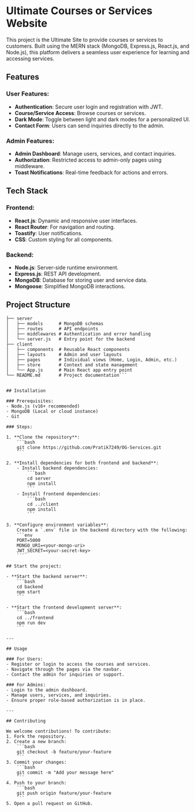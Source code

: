 # Ultimate Courses or Services Website

This project is the Ultimate Site to provide courses or services to customers. Built using the MERN stack (MongoDB, Express.js, React.js, and Node.js), this platform delivers a seamless user experience for learning and accessing services.

## Features

### User Features:
- **Authentication**: Secure user login and registration with JWT.
- **Course/Service Access**: Browse courses or services.
- **Dark Mode**: Toggle between light and dark modes for a personalized UI.
- **Contact Form**: Users can send inquiries directly to the admin.

### Admin Features:
- **Admin Dashboard**: Manage users, services, and contact inquiries.
- **Authorization**: Restricted access to admin-only pages using middleware.
- **Toast Notifications**: Real-time feedback for actions and errors.

## Tech Stack

### Frontend:
- **React.js**: Dynamic and responsive user interfaces.
- **React Router**: For navigation and routing.
- **Toastify**: User notifications.
- **CSS**: Custom styling for all components.

### Backend:
- **Node.js**: Server-side runtime environment.
- **Express.js**: REST API development.
- **MongoDB**: Database for storing user and service data.
- **Mongoose**: Simplified MongoDB interactions.

## Project Structure

```project-directory
├── server
│   ├── models      # MongoDB schemas
│   ├── routes      # API endpoints
│   ├── middlewares # Authentication and error handling
│   └── server.js   # Entry point for the backend
├── client
│   ├── components  # Reusable React components
│   ├── layouts     # Admin and user layouts
│   ├── pages       # Individual views (Home, Login, Admin, etc.)
│   ├── store       # Context and state management
│   └── App.js      # Main React app entry point
└── README.md       # Project documentation```


## Installation

### Prerequisites:
- Node.js (v16+ recommended)
- MongoDB (Local or cloud instance)
- Git

### Steps:

1. **Clone the repository**:
    ```bash
    git clone https://github.com/Pratik7249/OG-Services.git
    ```

2. **Install dependencies for both frontend and backend**:
    - Install backend dependencies:
        ```bash
        cd server
        npm install
        ```
    - Install frontend dependencies:
        ```bash
        cd ../client
        npm install
        ```

3. **Configure environment variables**:
    Create a `.env` file in the backend directory with the following:
    ```env
    PORT=5000
    MONGO_URI=<your-mongo-uri>
    JWT_SECRET=<your-secret-key>
    ```

## Start the project:

- **Start the backend server**:
    ```bash
    cd backend
    npm start
    ```

- **Start the frontend development server**:
    ```bash
    cd ../frontend
    npm run dev
    ```

---

## Usage

### For Users:
- Register or login to access the courses and services.
- Navigate through the pages via the navbar.
- Contact the admin for inquiries or support.

### For Admins:
- Login to the admin dashboard.
- Manage users, services, and inquiries.
- Ensure proper role-based authorization is in place.

---

## Contributing

We welcome contributions! To contribute:
1. Fork the repository.
2. Create a new branch:
    ```bash
    git checkout -b feature/your-feature
    ```
3. Commit your changes:
    ```bash
    git commit -m "Add your message here"
    ```
4. Push to your branch:
    ```bash
    git push origin feature/your-feature
    ```
5. Open a pull request on GitHub.
